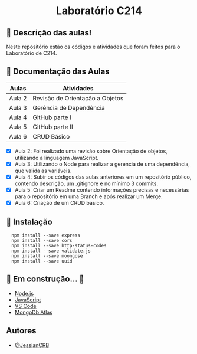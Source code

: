 <h1 align="center">Laboratório C214</h1>

## :notebook: Descrição das aulas!

<p>Neste repositório estão os códigos e atividades que foram feitos para o Laboratório de C214.</p>

## :scroll: Documentação das Aulas

| Aulas  | Atividades                      |
| ------ | ------------------------------- |
| Aula 2 | Revisão de Orientação a Objetos |
| Aula 3 | Gerência de Dependência         |
| Aula 4 | GitHub parte I                  |
| Aula 5 | GitHub parte II                 |
| Aula 6 | CRUD Básico                     |

- [x] Aula 2: Foi realizado uma revisão sobre Orientação de objetos, utilizando a linguagem JavaScript.
- [x] Aula 3: Utilizando o Node para realizar a gerencia de uma dependência, que valida as variáveis.
- [x] Aula 4: Subir os códigos das aulas anteriores em um repositório público, contendo descrição, um .gitignore e no mínimo 3 commits.
- [x] Aula 5: Criar um Readme contendo informações precisas e necessárias para o repositório em uma Branch e após realizar um Merge.
- [x] Aula 6: Criação de um CRUD básico.

## :wrench: Instalação

```
  npm install --save express
  npm install --save cors
  npm install --save http-status-codes
  npm install --save validate.js
  npm install --save moongose
  npm install --save uuid
```

## 🚧 Em construção... 🚧

- [Node.js](https://nodejs.org/en/)
- [JavaScript](https://developer.mozilla.org/pt-BR/docs/Learn/JavaScript)
- [VS Code](https://code.visualstudio.com/)
- [MongoDb Atlas](https://cloud.mongodb.com/user?_ga=2.103965443.26214268.1648706634-1005231838.1648706634)

## Autores

- [@JessianCRB](https://github.com/JessianCRB)
